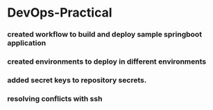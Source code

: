 # DevOps-Practical

### created workflow to build and deploy sample springboot application 
###  created environments to deploy in different environments
###  added secret keys to repository secrets.
###  resolving conflicts with ssh 
